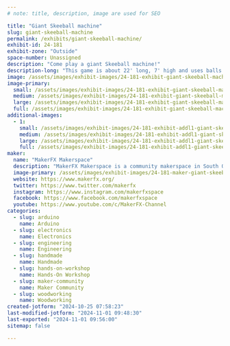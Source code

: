 ```yaml
---
# note: title, description, image are used for SEO

title: "Giant Skeeball machine"
slug: giant-skeeball-machine
permalink: /exhibits/giant-skeeball-machine/
exhibit-id: 24-181
exhibit-zone: "Outside"
space-number: Unassigned
description: "Come play a giant Skeeball machine!"
description-long: "This game is about 22' long, 7' high and uses balls the size of bowling balls."
image: /assets/images/exhibit-images/24-181-exhibit-giant-skeeball-machine-img-0397-large.jpg
image-primary: 
  small: /assets/images/exhibit-images/24-181-exhibit-giant-skeeball-machine-img-0397-small.jpg
  medium: /assets/images/exhibit-images/24-181-exhibit-giant-skeeball-machine-img-0397-medium.jpg
  large: /assets/images/exhibit-images/24-181-exhibit-giant-skeeball-machine-img-0397-large.jpg
  full: /assets/images/exhibit-images/24-181-exhibit-giant-skeeball-machine-img-0397-full.jpg
additional-images: 
  - 1:
    small: /assets/images/exhibit-images/24-181-exhibit-addl1-giant-skeeball-machine-img-0396-small.jpg
    medium: /assets/images/exhibit-images/24-181-exhibit-addl1-giant-skeeball-machine-img-0396-medium.jpg
    large: /assets/images/exhibit-images/24-181-exhibit-addl1-giant-skeeball-machine-img-0396-large.jpg
    full: /assets/images/exhibit-images/24-181-exhibit-addl1-giant-skeeball-machine-img-0396-full.jpg
maker: 
  name: "MakerFX Makerspace"
  description: "MakerFX Makerspace is a community makerspace in South Orlando. We welcome makers of all types, from crafters to artists to robotics builders. Whatever you like to make, you'll find a welcoming community that can help you learn, and wants to learn from you. We are active in the local community and you'll often find MakerFX members showing off what they make at events, volunteering with community projects, partnering with organizations like Boys & Girls Clubs of Central Florida, and much, much more"
  image-primary: /assets/images/exhibit-images/24-181-maker-giant-skeeball-machine-download-medium.png
  website: https://www.makerfx.org/
  twitter: https://www.twitter.com/makerfx
  instagram: https://www.instagram.com/makerfxspace
  facebook: https://www.facebook.com/makerfxspace
  youtube: https://www.youtube.com/c/MakerFX-Channel
categories: 
  - slug: arduino
    name: Arduino
  - slug: electronics
    name: Electronics
  - slug: engineering
    name: Engineering
  - slug: handmade
    name: Handmade
  - slug: hands-on-workshop
    name: Hands-On Workshop
  - slug: maker-community
    name: Maker Community
  - slug: woodworking
    name: Woodworking
created-jotform: "2024-10-25 07:58:23"
last-modified-jotform: "2024-11-01 09:48:30"
last-exported: "2024-11-01 09:56:00"
sitemap: false

---
```

